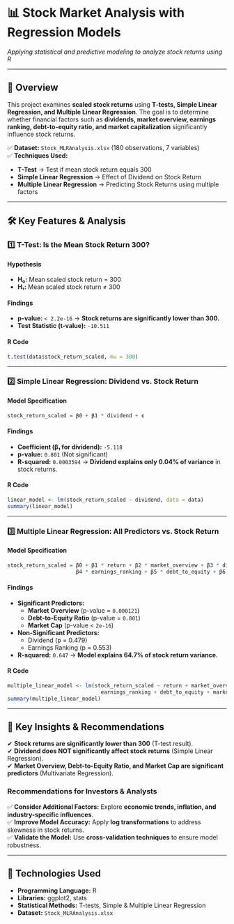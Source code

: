 # 📊 Stock Market Analysis with Regression Models  

*Applying statistical and predictive modeling to analyze stock returns using R*  

---

## 📌 Overview  

This project examines **scaled stock returns** using **T-tests, Simple Linear Regression, and Multiple Linear Regression**. The goal is to determine whether financial factors such as **dividends, market overview, earnings ranking, debt-to-equity ratio, and market capitalization** significantly influence stock returns.  

✅ **Dataset:** `Stock_MLRAnalysis.xlsx` (180 observations, 7 variables)  
✅ **Techniques Used:**  
   - **T-Test** → Test if mean stock return equals 300  
   - **Simple Linear Regression** → Effect of Dividend on Stock Return  
   - **Multiple Linear Regression** → Predicting Stock Returns using multiple factors  

---

## 🛠 Key Features & Analysis  

### **1️⃣ T-Test: Is the Mean Stock Return 300?**  

#### **Hypothesis**  
- **H₀:** Mean scaled stock return = 300  
- **H₁:** Mean scaled stock return ≠ 300  

#### **Findings**  
- **p-value:** `< 2.2e-16` → **Stock returns are significantly lower than 300.**  
- **Test Statistic (t-value):** `-10.511`  

#### **R Code**  
```r
t.test(data$stock_return_scaled, mu = 300)
```

---

### **2️⃣ Simple Linear Regression: Dividend vs. Stock Return**  

#### **Model Specification**  
```r
stock_return_scaled = β0 + β1 * dividend + ϵ
```

#### **Findings**  
- **Coefficient (β₁ for dividend):** `-5.118`  
- **p-value:** `0.801` (Not significant)  
- **R-squared:** `0.0003594` → **Dividend explains only 0.04% of variance** in stock returns.  

#### **R Code**  
```r
linear_model <- lm(stock_return_scaled ~ dividend, data = data)
summary(linear_model)
```

---

### **3️⃣ Multiple Linear Regression: All Predictors vs. Stock Return**  

#### **Model Specification**  
```r
stock_return_scaled = β0 + β1 * return + β2 * market_overview + β3 * dividend + 
                      β4 * earnings_ranking + β5 * debt_to_equity + β6 * marketcap + ϵ
```

#### **Findings**  
- **Significant Predictors:**  
  - **Market Overview** (p-value = `0.000121`)  
  - **Debt-to-Equity Ratio** (p-value = `0.001`)  
  - **Market Cap** (p-value < `2e-16`)  
- **Non-Significant Predictors:**  
  - Dividend (p = 0.479)  
  - Earnings Ranking (p = 0.553)  
- **R-squared:** `0.647` → **Model explains 64.7% of stock return variance.**  

#### **R Code**  
```r
multiple_linear_model <- lm(stock_return_scaled ~ return + market_overview + dividend +
                              earnings_ranking + debt_to_equity + marketcap, data = data)
summary(multiple_linear_model)
```

---

## 📜 Key Insights & Recommendations  

✔ **Stock returns are significantly lower than 300** (T-test result).  
✔ **Dividend does NOT significantly affect stock returns** (Simple Linear Regression).  
✔ **Market Overview, Debt-to-Equity Ratio, and Market Cap are significant predictors** (Multivariate Regression).  

### **Recommendations for Investors & Analysts**  
✅ **Consider Additional Factors:** Explore **economic trends, inflation, and industry-specific influences**.  
✅ **Improve Model Accuracy:** Apply **log transformations** to address skewness in stock returns.  
✅ **Validate the Model:** Use **cross-validation techniques** to ensure model robustness.  

---

## **🔧 Technologies Used**  

- **Programming Language:** R  
- **Libraries:** ggplot2, stats  
- **Statistical Methods:** T-tests, Simple & Multiple Linear Regression  
- **Dataset:** `Stock_MLRAnalysis.xlsx`  
